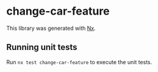 # change-car-feature

This library was generated with [Nx](https://nx.dev).

## Running unit tests

Run `nx test change-car-feature` to execute the unit tests.
